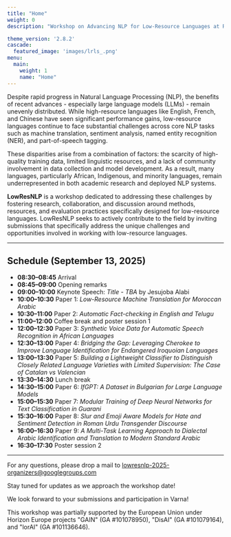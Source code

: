 ```yaml
---
title: "Home"
weight: 0
description: "Workshop on Advancing NLP for Low-Resource Languages at RANLP 2025 (Varna, Bulgaria), Sep 13"

theme_version: '2.8.2'
cascade:
  featured_image: 'images/lrls_.png'
menu:
  main:
    weight: 1
    name: "Home"
---
```


<!-- # LowResNLP: Workshop on Advancing NLP for Low-Resource Languages at **RANLP 2025**, Varna, Bulgaria   -->

<!-- --- -->

Despite rapid progress in Natural Language Processing (NLP), the benefits of recent advances - especially large language models (LLMs) - remain unevenly distributed. While high-resource languages like English, French, and Chinese have seen significant performance gains, low-resource languages continue to face substantial challenges across core NLP tasks such as machine translation, sentiment analysis, named entity recognition (NER), and part-of-speech tagging.

These disparities arise from a combination of factors: the scarcity of high-quality training data, limited linguistic resources, and a lack of community involvement in data collection and model development. As a result, many languages, particularly African, Indigenous, and minority languages, remain underrepresented in both academic research and deployed NLP systems.

**LowResNLP** is a workshop dedicated to addressing these challenges by fostering research, collaboration, and discussion around methods, resources, and evaluation practices specifically designed for low-resource languages. LowResNLP seeks to actively contribute to the field by inviting submissions that specifically address the unique challenges and opportunities involved in working with low-resource languages.

---

## Schedule (September 13, 2025)

- **08:30–08:45** Arrival  
- **08:45–09:00** Opening remarks  
- **09:00–10:00** Keynote Speech: *Title - TBA* by Jesujoba Alabi
- **10:00–10:30** Paper 1: *Low-Resource Machine Translation for Moroccan Arabic*  
- **10:30–11:00** Paper 2: *Automatic Fact-checking in English and Telugu*  
- **11:00–12:00** Coffee break and poster session 1  
- **12:00–12:30** Paper 3: *Synthetic Voice Data for Automatic Speech Recognition in African Languages*  
- **12:30–13:00** Paper 4: *Bridging the Gap: Leveraging Cherokee to Improve Language Identification for Endangered Iroquoian Languages*  
- **13:00–13:30** Paper 5: *Building a Lightweight Classifier to Distinguish Closely Related Language Varieties with Limited Supervision: The Case of Catalan vs Valencian*  
- **13:30–14:30** Lunch break  
- **14:30–15:00** Paper 6: *IfGPT: A Dataset in Bulgarian for Large Language Models*  
- **15:00–15:30** Paper 7: *Modular Training of Deep Neural Networks for Text Classification in Guarani*  
- **15:30–16:00** Paper 8: *Slur and Emoji Aware Models for Hate and Sentiment Detection in Roman Urdu Transgender Discourse*  
- **16:00–16:30** Paper 9: *A Multi-Task Learning Approach to Dialectal Arabic Identification and Translation to Modern Standard Arabic*  
- **16:30–17:30** Poster session 2  

---

For any questions, please drop a mail to lowresnlp-2025-organizers@googlegroups.com 

Stay tuned for updates as we approach the workshop date!

We look forward to your submissions and participation in Varna!

This workshop was partially supported by the European Union under Horizon Europe projects "GAIN" (GA #101078950), "DisAI" (GA #101079164), and "lorAI" (GA #101136646).
